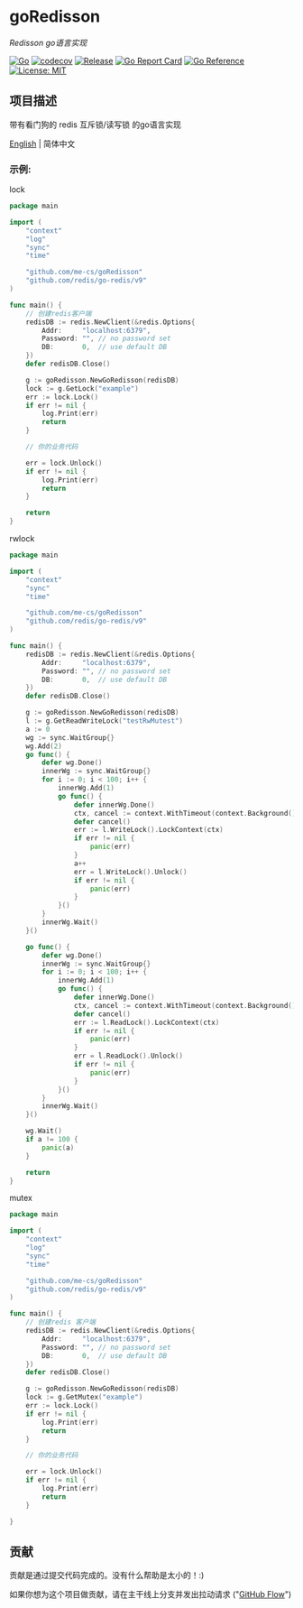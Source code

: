 # goRedisson

*Redisson go语言实现*

[![Go](https://github.com/me-cs/goRedisson/workflows/Go/badge.svg?branch=main)](https://github.com/me-cs/goRedisson/actions)
[![codecov](https://codecov.io/gh/me-cs/goRedisson/branch/main/graph/badge.svg)](https://codecov.io/gh/me-cs/goRedisson)
[![Release](https://img.shields.io/github/v/release/me-cs/goRedisson.svg?style=flat-square)](https://github.com/me-cs/goRedisson)
[![Go Report Card](https://goreportcard.com/badge/github.com/me-cs/goRedisson)](https://goreportcard.com/report/github.com/me-cs/goRedisson)
[![Go Reference](https://pkg.go.dev/badge/github.com/me-cs/goRedisson.svg)](https://pkg.go.dev/github.com/me-cs/goRedisson)
[![License: MIT](https://img.shields.io/badge/License-MIT-yellow.svg)](https://opensource.org/licenses/MIT)

## 项目描述
带有看门狗的 redis 互斥锁/读写锁 的go语言实现

[English](README.md) | 简体中文

### 示例:


lock
```go
package main

import (
	"context"
	"log"
	"sync"
	"time"

	"github.com/me-cs/goRedisson"
	"github.com/redis/go-redis/v9"
)

func main() {
	// 创建redis客户端
	redisDB := redis.NewClient(&redis.Options{
		Addr:     "localhost:6379",
		Password: "", // no password set
		DB:       0,  // use default DB
	})
	defer redisDB.Close()

	g := goRedisson.NewGoRedisson(redisDB)
	lock := g.GetLock("example")
	err := lock.Lock()
	if err != nil {
		log.Print(err)
		return
	}

	// 你的业务代码

	err = lock.Unlock()
	if err != nil {
		log.Print(err)
		return
	}

	return
}

```

rwlock
```go
package main

import (
	"context"
	"sync"
	"time"

	"github.com/me-cs/goRedisson"
	"github.com/redis/go-redis/v9"
)

func main() {
	redisDB := redis.NewClient(&redis.Options{
		Addr:     "localhost:6379",
		Password: "", // no password set
		DB:       0,  // use default DB
	})
	defer redisDB.Close()

	g := goRedisson.NewGoRedisson(redisDB)
	l := g.GetReadWriteLock("testRwMutest")
	a := 0
	wg := sync.WaitGroup{}
	wg.Add(2)
	go func() {
		defer wg.Done()
		innerWg := sync.WaitGroup{}
		for i := 0; i < 100; i++ {
			innerWg.Add(1)
			go func() {
				defer innerWg.Done()
				ctx, cancel := context.WithTimeout(context.Background(), 5*time.Second)
				defer cancel()
				err := l.WriteLock().LockContext(ctx)
				if err != nil {
					panic(err)
				}
				a++
				err = l.WriteLock().Unlock()
				if err != nil {
					panic(err)
				}
			}()
		}
		innerWg.Wait()
	}()

	go func() {
		defer wg.Done()
		innerWg := sync.WaitGroup{}
		for i := 0; i < 100; i++ {
			innerWg.Add(1)
			go func() {
				defer innerWg.Done()
				ctx, cancel := context.WithTimeout(context.Background(), 5*time.Second)
				defer cancel()
				err := l.ReadLock().LockContext(ctx)
				if err != nil {
					panic(err)
				}
				err = l.ReadLock().Unlock()
				if err != nil {
					panic(err)
				}
			}()
		}
		innerWg.Wait()
	}()

	wg.Wait()
	if a != 100 {
		panic(a)
	}

	return
}

```

mutex
```go
package main

import (
	"context"
	"log"
	"sync"
	"time"

	"github.com/me-cs/goRedisson"
	"github.com/redis/go-redis/v9"
)

func main() {
	// 创建redis 客户端
	redisDB := redis.NewClient(&redis.Options{
		Addr:     "localhost:6379",
		Password: "", // no password set
		DB:       0,  // use default DB
	})
	defer redisDB.Close()

	g := goRedisson.NewGoRedisson(redisDB)
	lock := g.GetMutex("example")
	err := lock.Lock()
	if err != nil {
		log.Print(err)
		return
	}

	// 你的业务代码

	err = lock.Unlock()
	if err != nil {
		log.Print(err)
		return
	}

}
```

## 贡献
贡献是通过提交代码完成的。没有什么帮助是太小的！:)

如果你想为这个项目做贡献，请在主干线上分支并发出拉动请求 ("[GitHub Flow](https://guides.github.com/introduction/flow/)")
